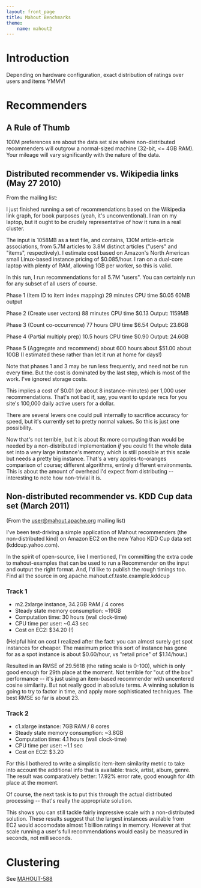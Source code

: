 ```yaml
---
layout: front_page
title: Mahout Benchmarks
theme: 
    name: mahout2
---
```


<a name="MahoutBenchmarks-Introduction"></a>
# Introduction

Depending on hardware configuration, exact distribution of ratings over users and items YMMV!

<a name="MahoutBenchmarks-Recommenders"></a>
# Recommenders

<a name="MahoutBenchmarks-ARuleofThumb"></a>
## A Rule of Thumb

100M preferences are about the data set size where non-distributed
recommenders will outgrow a normal-sized machine (32-bit, <= 4GB RAM). Your
mileage will vary significantly with the nature of the data.

<a name="MahoutBenchmarks-Distributedrecommendervs.Wikipedialinks(May272010)"></a>
## Distributed recommender vs. Wikipedia links (May 27 2010)

From the mailing list:

I just finished running a set of recommendations based on the Wikipedia
link graph, for book purposes (yeah, it's unconventional). I ran on my
laptop, but it ought to be crudely representative of how it runs in a real
cluster.

The input is 1058MB as a text file, and contains, 130M article-article
associations, from 5.7M articles to 3.8M distinct articles ("users" and
"items", respectively). I estimate cost based on Amazon's North
American small Linux-based instance pricing of $0.085/hour. I ran on a
dual-core laptop with plenty of RAM, allowing 1GB per worker, so this is
valid.

In this run, I run recommendations for all 5.7M "users". You can certainly
run for any subset of all users of course.

Phase 1 (Item ID to item index mapping)
29 minutes CPU time
$0.05
60MB output

Phase 2 (Create user vectors)
88 minutes CPU time
$0.13
Output: 1159MB

Phase 3 (Count co-occurrence)
77 hours CPU time
$6.54
Output: 23.6GB

Phase 4 (Partial multiply prep)
10.5 hours CPU time
$0.90
Output: 24.6GB

Phase 5 (Aggregate and recommend)
about 600 hours
about $51.00
about 10GB
(I estimated these rather than let it run at home for days!)


Note that phases 1 and 3 may be run less frequently, and need not be run
every time. But the cost is dominated by the last step, which is most of
the work. I've ignored storage costs.

This implies a cost of $0.01 (or about 8 instance-minutes) per 1,000 user
recommendations. That's not bad if, say, you want to update recs for you
site's 100,000 daily active users for a dollar.

There are several levers one could pull internally to sacrifice accuracy
for speed, but it's currently set to pretty normal values. So this is just
one possibility.

Now that's not terrible, but it is about 8x more computing than would be
needed by a non-distributed implementation *if* you could fit the whole
data set into a very large instance's memory, which is still possible at
this scale but needs a pretty big instance. That's a very apples-to-oranges
comparison of course; different algorithms, entirely different
environments. This is about the amount of overhead I'd expect from
distributing -- interesting to note how non-trivial it is.

<a name="MahoutBenchmarks-Non-distributedrecommendervs.KDDCupdataset(March2011)"></a>
## Non-distributed recommender vs. KDD Cup data set (March 2011)

(From the user@mahout.apache.org mailing list)

I've been test-driving a simple application of Mahout recommenders (the
non-distributed kind) on Amazon EC2 on the new Yahoo KDD Cup data set
(kddcup.yahoo.com).

In the spirit of open-source, like I mentioned, I'm committing the extra
code to mahout-examples that can be used to run a Recommender on the input
and output the right format. And, I'd like to publish the rough timings
too. Find all the source in org.apache.mahout.cf.taste.example.kddcup

<a name="MahoutBenchmarks-Track1"></a>
### Track 1

* m2.2xlarge instance, 34.2GB RAM / 4 cores
* Steady state memory consumption: ~19GB
* Computation time: 30 hours (wall clock-time)
* CPU time per user: ~0.43 sec
* Cost on EC2: $34.20 (!)

(Helpful hint on cost I realized after the fact: you can almost surely get
spot instances for cheaper. The maximum price this sort of instance has
gone for as a spot instance is about $0.60/hour, vs "retail price" of
$1.14/hour.)

Resulted in an RMSE of 29.5618 (the rating scale is 0-100), which is only
good enough for 29th place at the moment. Not terrible for "out of the box"
performance -- it's just using an item-based recommender with uncentered
cosine similarity. But not really good in absolute terms. A winning
solution is going to try to factor in time, and apply more sophisticated
techniques. The best RMSE so far is about 23.

<a name="MahoutBenchmarks-Track2"></a>
### Track 2

* c1.xlarge instance: 7GB RAM / 8 cores
* Steady state memory consumption: ~3.8GB
* Computation time: 4.1 hours (wall clock-time)
* CPU time per user: ~1.1 sec
* Cost on EC2: $3.20

For this I bothered to write a simplistic item-item similarity metric to
take into account the additional info that is available: track, artist,
album, genre. The result was comparatively better: 17.92% error rate, good
enough for 4th place at the moment.

Of course, the next task is to put this through the actual distributed
processing -- that's really the appropriate solution.

This shows you can still tackle fairly impressive scale with a
non-distributed solution. These results suggest that the largest instances
available from EC2 would accomodate almost 1 billion ratings in memory.
However at that scale running a user's full recommendations would easily be
measured in seconds, not milliseconds.

<a name="MahoutBenchmarks-Clustering"></a>
# Clustering

See [MAHOUT-588](https://issues.apache.org/jira/browse/MAHOUT-588)


